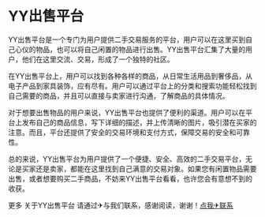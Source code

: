 # YY出售平台

YY出售平台是一个专门为用户提供二手交易服务的平台，用户可以在这里买到自己心仪的物品，也可以将自己闲置的物品进行出售。YY出售平台汇集了大量的用户，他们在这里交流、交易，形成了一个独特的社区。

在YY出售平台上，用户可以找到各种各样的商品，从日常生活用品到奢侈品，从电子产品到家具装饰，应有尽有。用户可以通过平台上的分类和搜索功能轻松找到自己需要的商品，并且可以直接与卖家进行沟通，了解商品的具体情况。

对于想要出售物品的用户来说，YY出售平台也提供了便利的渠道。用户可以在平台上发布自己的商品信息，写下详细的描述，并上传清晰的图片，吸引潜在买家的注意。而且，平台还提供了安全的交易环境和支付方式，保障交易的安全和可靠性。

总的来说，YY出售平台为用户提供了一个便捷、安全、高效的二手交易平台，无论是买家还是卖家，都能在这里找到自己满意的交易对象。如果您有闲置物品需要出售，或者想要购买二手商品，不妨来YY出售平台看看，也许您会有意想不到的收获。

更多 关于YY出售平台 请通过✈与我们联系，感谢阅读，谢谢！[点我✈联系](https://ss.k02.cc)